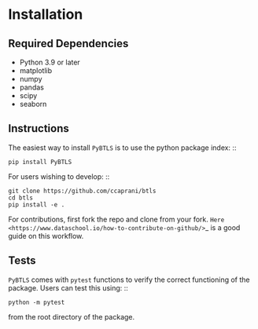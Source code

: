 Installation
============

Required Dependencies
---------------------
- Python 3.9 or later
- matplotlib
- numpy
- pandas
- scipy
- seaborn

Instructions
------------
The easiest way to install `PyBTLS` is to use the python package index: ::

    pip install PyBTLS

For users wishing to develop: ::

    git clone https://github.com/ccaprani/btls
    cd btls
    pip install -e .
    
For contributions, first fork the repo and clone from your fork. `Here <https://www.dataschool.io/how-to-contribute-on-github/>`_ is a good guide on this workflow.

Tests
-----
`PyBTLS` comes with ``pytest`` functions to verify the correct functioning of the package. 
Users can test this using: ::

    python -m pytest

from the root directory of the package.
